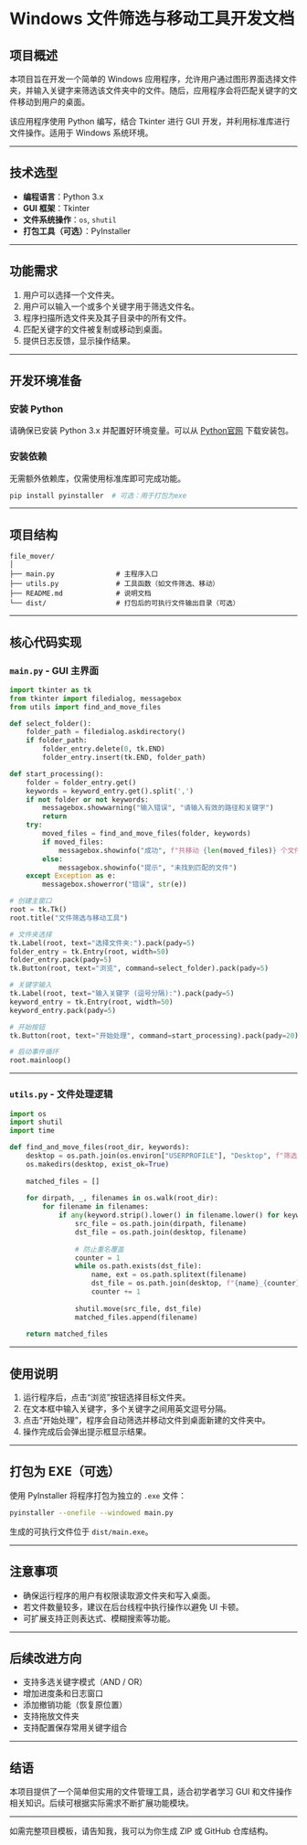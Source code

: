 # Windows 文件筛选与移动工具开发文档

## 项目概述

本项目旨在开发一个简单的 Windows 应用程序，允许用户通过图形界面选择文件夹，并输入关键字来筛选该文件夹中的文件。随后，应用程序会将匹配关键字的文件移动到用户的桌面。

该应用程序使用 Python 编写，结合 Tkinter 进行 GUI 开发，并利用标准库进行文件操作。适用于 Windows 系统环境。

---

## 技术选型

- **编程语言**：Python 3.x
- **GUI 框架**：Tkinter
- **文件系统操作**：`os`, `shutil`
- **打包工具（可选）**：PyInstaller

---

## 功能需求

1. 用户可以选择一个文件夹。
2. 用户可以输入一个或多个关键字用于筛选文件名。
3. 程序扫描所选文件夹及其子目录中的所有文件。
4. 匹配关键字的文件被复制或移动到桌面。
5. 提供日志反馈，显示操作结果。

---

## 开发环境准备

### 安装 Python

请确保已安装 Python 3.x 并配置好环境变量。可以从 [Python官网](https://www.python.org/downloads/) 下载安装包。

### 安装依赖

无需额外依赖库，仅需使用标准库即可完成功能。

```bash
pip install pyinstaller  # 可选：用于打包为exe
```

---

## 项目结构

```
file_mover/
│
├── main.py               # 主程序入口
├── utils.py              # 工具函数（如文件筛选、移动）
├── README.md             # 说明文档
└── dist/                 # 打包后的可执行文件输出目录（可选）
```

---

## 核心代码实现

### `main.py` - GUI 主界面

```python
import tkinter as tk
from tkinter import filedialog, messagebox
from utils import find_and_move_files

def select_folder():
    folder_path = filedialog.askdirectory()
    if folder_path:
        folder_entry.delete(0, tk.END)
        folder_entry.insert(tk.END, folder_path)

def start_processing():
    folder = folder_entry.get()
    keywords = keyword_entry.get().split(',')
    if not folder or not keywords:
        messagebox.showwarning("输入错误", "请输入有效的路径和关键字")
        return
    try:
        moved_files = find_and_move_files(folder, keywords)
        if moved_files:
            messagebox.showinfo("成功", f"共移动 {len(moved_files)} 个文件:\n{', '.join(moved_files)}")
        else:
            messagebox.showinfo("提示", "未找到匹配的文件")
    except Exception as e:
        messagebox.showerror("错误", str(e))

# 创建主窗口
root = tk.Tk()
root.title("文件筛选与移动工具")

# 文件夹选择
tk.Label(root, text="选择文件夹:").pack(pady=5)
folder_entry = tk.Entry(root, width=50)
folder_entry.pack(pady=5)
tk.Button(root, text="浏览", command=select_folder).pack(pady=5)

# 关键字输入
tk.Label(root, text="输入关键字 (逗号分隔):").pack(pady=5)
keyword_entry = tk.Entry(root, width=50)
keyword_entry.pack(pady=5)

# 开始按钮
tk.Button(root, text="开始处理", command=start_processing).pack(pady=20)

# 启动事件循环
root.mainloop()
```

---

### `utils.py` - 文件处理逻辑

```python
import os
import shutil
import time

def find_and_move_files(root_dir, keywords):
    desktop = os.path.join(os.environ["USERPROFILE"], "Desktop", f"筛选文件_{time.strftime('%Y%m%d')}")
    os.makedirs(desktop, exist_ok=True)
    
    matched_files = []
    
    for dirpath, _, filenames in os.walk(root_dir):
        for filename in filenames:
            if any(keyword.strip().lower() in filename.lower() for keyword in keywords):
                src_file = os.path.join(dirpath, filename)
                dst_file = os.path.join(desktop, filename)
                
                # 防止重名覆盖
                counter = 1
                while os.path.exists(dst_file):
                    name, ext = os.path.splitext(filename)
                    dst_file = os.path.join(desktop, f"{name}_{counter}{ext}")
                    counter += 1
                
                shutil.move(src_file, dst_file)
                matched_files.append(filename)
    
    return matched_files
```

---

## 使用说明

1. 运行程序后，点击“浏览”按钮选择目标文件夹。
2. 在文本框中输入关键字，多个关键字之间用英文逗号分隔。
3. 点击“开始处理”，程序会自动筛选并移动文件到桌面新建的文件夹中。
4. 操作完成后会弹出提示框显示结果。

---

## 打包为 EXE（可选）

使用 PyInstaller 将程序打包为独立的 `.exe` 文件：

```bash
pyinstaller --onefile --windowed main.py
```

生成的可执行文件位于 `dist/main.exe`。

---

## 注意事项

- 确保运行程序的用户有权限读取源文件夹和写入桌面。
- 若文件数量较多，建议在后台线程中执行操作以避免 UI 卡顿。
- 可扩展支持正则表达式、模糊搜索等功能。

---

## 后续改进方向

- 支持多选关键字模式（AND / OR）
- 增加进度条和日志窗口
- 添加撤销功能（恢复原位置）
- 支持拖放文件夹
- 支持配置保存常用关键字组合

---

## 结语

本项目提供了一个简单但实用的文件管理工具，适合初学者学习 GUI 和文件操作相关知识。后续可根据实际需求不断扩展功能模块。

--- 

如需完整项目模板，请告知我，我可以为你生成 ZIP 或 GitHub 仓库结构。